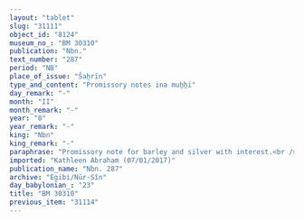 ```yaml
---
layout: "tablet"
slug: "31111"
object_id: "8124"
museum_no_: "BM 30310"
publication: "Nbn."
text_number: "287"
period: "NB"
place_of_issue: "Šaḫrīn"
type_and_content: "Promissory notes ina muẖẖi"
day_remark: "-"
month: "II"
month_remark: "-"
year: "8"
year_remark: "-"
king: "Nbn"
king_remark: "-"
paraphrase: "Promissory note for barley and silver with interest.<br /> <strong>B</strong> owes 133;2.0.0 kor of barley and 9 1/2 shekels of silver to <strong>A</strong>, to be delivered in Addar (XII). For a year now (&quot;since Ayyār [II] of Nabonidus 7th year&quot;) this barley debt has been bearing interest (in silver) (<em>uṭṭata u hubulla inamdin</em>). Names of 2 witnesses and the scribe: Mu&scaron;ēzib-Marduk/Marduk-ēṭir//Nappāhu.<br /> <br /> <strong>A </strong>= Iddin-Marduk/Iqī&scaron;āya//Nūr-S&icirc;n; <strong>B</strong> = Tallāya/Rahiannu"
imported: "Kathleen Abraham (07/01/2017)"
publication_name: "Nbn. 287"
archive: "Egibi/Nūr-Sîn"
day_babylonian_: "23"
title: "BM 30310"
previous_item: "31114"
---
```

